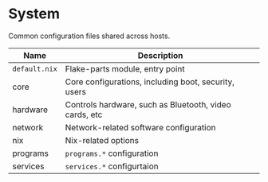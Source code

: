 # System

Common configuration files shared across hosts.

| Name          | Description                                            |
| ------------- | ------------------------------------------------------ |
| `default.nix` | Flake-parts module, entry point                        |
| core          | Core configurations, including boot, security, users   |
| hardware      | Controls hardware, such as Bluetooth, video cards, etc |
| network       | Network-related software configuration                 |
| nix           | Nix-related options                                    |
| programs      | `programs.*` configuration                             |
| services      | `services.*` configurtaion                             |
